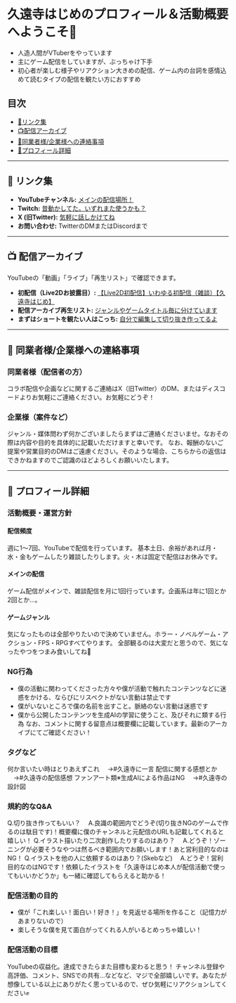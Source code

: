 # 久遠寺はじめのプロフィール＆活動概要へようこそ🤖

*   人造人間がVTuberをやっています
*   主にゲーム配信をしていますが、ぶっちゃけ下手
*   初心者が楽しむ様子やリアクション大きめの配信、ゲーム内の台詞を感情込めて読むタイプの配信を観たい方におすすめ

## 目次
- [🔗リンク集](#links)
- [📺配信アーカイブ](#archives)
- [🤝同業者様/企業様への連絡事項](#contact)
- [📝プロフィール詳細](#profile)

---

## <a id="links"></a>🔗 リンク集

*   **YouTubeチャンネル:** [メインの配信場所！](https://www.youtube.com/@start9onji)
*   **Twitch:** [昔動かしてた。いずれまた使うかも？ ](https://www.twitch.tv/9onjistart)
*   **X (旧Twitter):** [気軽に話しかけてね](https://x.com/9onjistart)
*   **お問い合わせ:** TwitterのDMまたはDiscordまで

---

## <a id="archives"></a>📺 配信アーカイブ

YouTubeの「動画」「ライブ」「再生リスト」で確認できます。

*   **初配信（Live2Dお披露目）:** [【Live2D初配信】いわゆる初配信（雑談）【久遠寺はじめ】](https://www.youtube.com/watch?v=nlIcw-IOeRs)
*   **配信アーカイブ再生リスト:** [ジャンルやゲームタイトル毎に分けています](https://www.youtube.com/@start9onji/playlists)
*   **まずはショートを観たい人はこっち:** [自分で編集して切り抜き作ってるよ](https://www.youtube.com/@start9onji/shorts)

---

## <a id="contact"></a>🤝 同業者様/企業様への連絡事項

### 同業者様（配信者の方）
コラボ配信や企画などに関するご連絡はX（旧Twitter）のDM、またはディスコードよりお気軽にご連絡ください。お気軽にどうぞ！

### 企業様（案件など）
ジャンル・媒体問わず何かございましたらまずはご連絡くださいませ。なおその際は内容や目的を具体的に記載いただけますと幸いです。
なお、報酬のないご提案や営業目的のDMはご遠慮ください。そのような場合、こちらからの返信はできかねますのでご認識のほどよろしくお願いいたします。

---

## <a id="profile"></a>📝 プロフィール詳細

### 活動概要・運営方針

#### 配信頻度

週に1～7回、YouTubeで配信を行っています。
基本土日、余裕があれば月・水・金もゲームしたり雑談したりします。火・木は固定で配信はお休みです。

#### メインの配信

ゲーム配信がメインで、雑談配信を月に1回行っています。企画系は年に1回とか2回とか…。

#### ゲームジャンル

気になったものは全部やりたいので決めていません。ホラー・ノベルゲーム・アクション・FPS・RPGすべてやります。
全部観るのは大変だと思うので、気になったやつをつまみ食いしてね🍿

### NG行為
*   僕の活動に関わってくださった方々や僕が活動で触れたコンテンツなどに迷惑をかける、ならびにリスペクトがない言動は禁止です
*   僕がいないところで僕の名前を出すこと。脈絡のない言動は迷惑です
*   僕から公開したコンテンツを生成AIの学習に使うこと、及びそれに類する行為
なお、コメントに関する留意点は概要欄に記載しています。最新のアーカイブにてご確認ください！

### タグなど

何か言いたい時はとりあえずこれ
　→#久遠寺に一言
配信に関する感想とか
　→#久遠寺の配信感想
ファンアート類※生成AIによる作品はNG
　→#久遠寺の設計図

### 規約的なQ&A

Q.切り抜き作ってもいい？
　A.良識の範囲内でどうぞ(切り抜きNGのゲームで作るのは駄目です)！概要欄に僕のチャンネルと元配信のURLも記載してくれると嬉しい！
Q.イラスト描いたり二次創作したりするのはあり？
　A.どうぞ！ゾーニングが必要そうなやつは然るべき範囲内でお願いします！あと営利目的なのはNG！
Q.イラストを他の人に依頼するのはあり？(Skebなど)
　A.どうぞ！営利目的なのはNGです！依頼したイラストを「久遠寺はじめ本人が配信活動で使ってもいいかどうか」も一緒に確認してもらえると助かる！

### 配信活動の目的
*   僕が「これ楽しい！面白い！好き！」を見返せる場所を作ること（記憶力があまりないので）
*   楽しそうな僕を見て面白がってくれる人がいるとめっちゃ嬉しい！

### 配信活動の目標
YouTubeの収益化。達成できたらまた目標も変わると思う！
チャンネル登録や高評価、コメント、SNSでの共有…などなど、マジで全部嬉しいです。あなたが想像している以上にありがたく思っているので、ぜひ気軽にリアクションしてください✊
